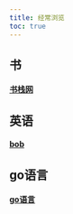 ```yaml
---
title: 经常浏览
toc: true
---
```


## 书

<!--more-->

#### [书栈网](https://www.bookstack.cn/)



## 英语

#### [bob](https://www.bilibili.com/video/BV1VJ411t7RT?from=search&seid=5469802374895342631)



##  go语言

#### [go语言](https://www.bilibili.com/video/BV1pt41127FZ?p=22)





